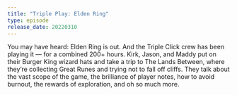 ```yaml
---
title: "Triple Play: Elden Ring"
type: episode
release_date: 20220310
---
```

You may have heard: Elden Ring is out. And the Triple Click crew has been playing it — for a combined 200+ hours. Kirk, Jason, and Maddy put on their Burger King wizard hats and take a trip to The Lands Between, where they’re collecting Great Runes and trying not to fall off cliffs. They talk about the vast scope of the game, the brilliance of player notes, how to avoid burnout, the rewards of exploration, and oh so much more.